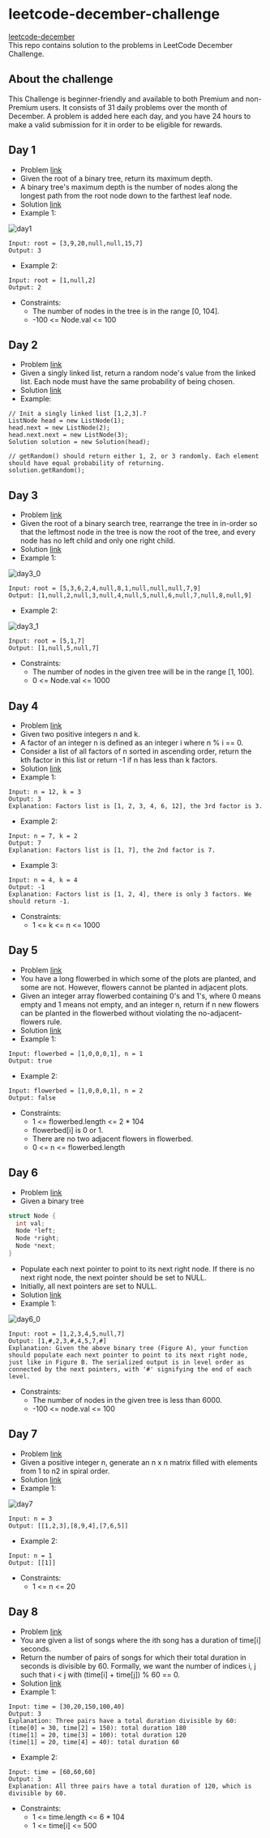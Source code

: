 # leetcode-december-challenge

[leetcode-december](https://leetcode.com/explore/challenge/card/december-leetcoding-challenge/)  
This repo contains solution to the problems in LeetCode December Challenge.

## About the challenge

This Challenge is beginner-friendly and available to both Premium and non-Premium users. It consists of 31 daily problems over the month of December. A problem is added here each day, and you have 24 hours to make a valid submission for it in order to be eligible for rewards.

## Day 1

* Problem [link](https://leetcode.com/explore/challenge/card/december-leetcoding-challenge/569/week-1-december-1st-december-7th/3551/)
* Given the root of a binary tree, return its maximum depth.
* A binary tree's maximum depth is the number of nodes along the longest path from the root node down to the farthest leaf node.
* Solution [link](SolutionDay1.java)
* Example 1:

![day1](jpg/day1.jpg)

```text
Input: root = [3,9,20,null,null,15,7]
Output: 3
```

* Example 2:

```text
Input: root = [1,null,2]
Output: 2
```

* Constraints:  
  * The number of nodes in the tree is in the range [0, 104].
  * -100 <= Node.val <= 100

## Day 2

* Problem [link](https://leetcode.com/explore/challenge/card/december-leetcoding-challenge/569/week-1-december-1st-december-7th/3552/)
* Given a singly linked list, return a random node's value from the linked list. Each node must have the same probability of being chosen.
* Solution [link](SolutionDay2.java)
* Example:

```text
// Init a singly linked list [1,2,3].?
ListNode head = new ListNode(1);
head.next = new ListNode(2);
head.next.next = new ListNode(3);
Solution solution = new Solution(head);

// getRandom() should return either 1, 2, or 3 randomly. Each element should have equal probability of returning.
solution.getRandom();
```

## Day 3

* Problem [link](https://leetcode.com/explore/challenge/card/december-leetcoding-challenge/569/week-1-december-1st-december-7th/3553/)
* Given the root of a binary search tree, rearrange the tree in in-order so that the leftmost node in the tree is now the root of the tree, and every node has no left child and only one right child.
* Solution [link](SolutionDay3.java)
* Example 1:  

![day3_0](jpg/day3.jpg)

```text
Input: root = [5,3,6,2,4,null,8,1,null,null,null,7,9]
Output: [1,null,2,null,3,null,4,null,5,null,6,null,7,null,8,null,9]
```

* Example 2:

![day3_1](jpg/day3_1.jpg)

```text
Input: root = [5,1,7]
Output: [1,null,5,null,7]
```

* Constraints:
  * The number of nodes in the given tree will be in the range [1, 100].
  * 0 <= Node.val <= 1000

## Day 4

* Problem [link](https://leetcode.com/explore/challenge/card/december-leetcoding-challenge/569/week-1-december-1st-december-7th/3554/)
* Given two positive integers n and k.
* A factor of an integer n is defined as an integer i where n % i == 0.
* Consider a list of all factors of n sorted in ascending order, return the kth factor in this list or return -1 if n has less than k factors.
* Solution [link](SolutionDay4.java)
* Example 1:

```text
Input: n = 12, k = 3
Output: 3
Explanation: Factors list is [1, 2, 3, 4, 6, 12], the 3rd factor is 3.
```

* Example 2:

```text
Input: n = 7, k = 2
Output: 7
Explanation: Factors list is [1, 7], the 2nd factor is 7.
```

* Example 3:

```text
Input: n = 4, k = 4
Output: -1
Explanation: Factors list is [1, 2, 4], there is only 3 factors. We should return -1.
```

* Constraints:
  * 1 <= k <= n <= 1000

## Day 5

* Problem [link](https://leetcode.com/explore/challenge/card/december-leetcoding-challenge/569/week-1-december-1st-december-7th/3554/)
* You have a long flowerbed in which some of the plots are planted, and some are not. However, flowers cannot be planted in adjacent plots.
* Given an integer array flowerbed containing 0's and 1's, where 0 means empty and 1 means not empty, and an integer n, return if n new flowers can be planted in the flowerbed without violating the no-adjacent-flowers rule.
* Solution [link](SolutionDay5.java)
* Example 1:

```text
Input: flowerbed = [1,0,0,0,1], n = 1
Output: true
```

* Example 2:

```text
Input: flowerbed = [1,0,0,0,1], n = 2
Output: false
```

* Constraints:
  * 1 <= flowerbed.length <= 2 * 104
  * flowerbed[i] is 0 or 1.
  * There are no two adjacent flowers in flowerbed.
  * 0 <= n <= flowerbed.length

## Day 6

* Problem [link](https://leetcode.com/explore/featured/card/december-leetcoding-challenge/569/week-1-december-1st-december-7th/3556/)
* Given a binary tree

```c
struct Node {
  int val;
  Node *left;
  Node *right;
  Node *next;
}
```

* Populate each next pointer to point to its next right node. If there is no next right node, the next pointer should be set to NULL.
* Initially, all next pointers are set to NULL.
* Solution [link](SolutionDay6.java)
* Example 1:

![day6_0](jpg/day6_0.png)

```text
Input: root = [1,2,3,4,5,null,7]
Output: [1,#,2,3,#,4,5,7,#]
Explanation: Given the above binary tree (Figure A), your function should populate each next pointer to point to its next right node, just like in Figure B. The serialized output is in level order as connected by the next pointers, with '#' signifying the end of each level.
```

* Constraints:
  * The number of nodes in the given tree is less than 6000.
  * -100 <= node.val <= 100

## Day 7

* Problem [link](https://leetcode.com/explore/challenge/card/december-leetcoding-challenge/569/week-1-december-1st-december-7th/3557/)
* Given a positive integer n, generate an n x n matrix filled with elements from 1 to n2 in spiral order.
* Solution [link](SolutionDay7.java)
* Example 1:

![day7](https://assets.leetcode.com/uploads/2020/11/13/spiraln.jpg)

```text
Input: n = 3
Output: [[1,2,3],[8,9,4],[7,6,5]]
```

* Example 2:

```text
Input: n = 1
Output: [[1]]
 ```

* Constraints:
  * 1 <= n <= 20

## Day 8

* Problem [link](https://leetcode.com/explore/challenge/card/december-leetcoding-challenge/570/week-2-december-8th-december-14th/3559/)
* You are given a list of songs where the ith song has a duration of time[i] seconds.
* Return the number of pairs of songs for which their total duration in seconds is divisible by 60. Formally, we want the number of indices i, j such that i < j with (time[i] + time[j]) % 60 == 0.
* Solution [link](SolutionDay8.java)
* Example 1:

```text
Input: time = [30,20,150,100,40]
Output: 3
Explanation: Three pairs have a total duration divisible by 60:
(time[0] = 30, time[2] = 150): total duration 180
(time[1] = 20, time[3] = 100): total duration 120
(time[1] = 20, time[4] = 40): total duration 60
```

* Example 2:

```text
Input: time = [60,60,60]
Output: 3
Explanation: All three pairs have a total duration of 120, which is divisible by 60.
```

* Constraints:
  * 1 <= time.length <= 6 * 104
  * 1 <= time[i] <= 500
